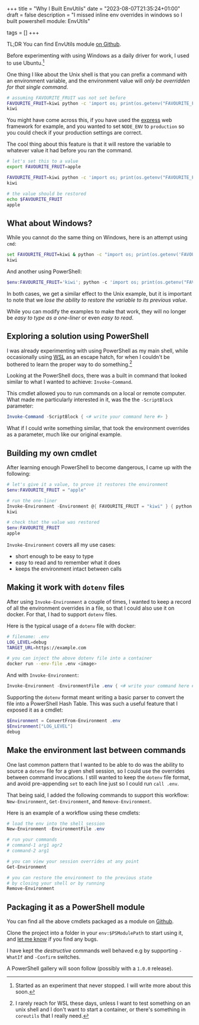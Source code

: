 +++
title = "Why I Built EnvUtils"
date = "2023-08-07T21:35:24+01:00"
draft = false
description = "I missed inline env overrides in windows so I built powershell module: EnvUtils"

tags = []
+++

TL;DR You can find EnvUtils module [on Github](https://github.com/lpedrosa/EnvUtils).

Before experimenting with using Windows as a daily driver for work, I used to use Ubuntu.[^1]

One thing I like about the Unix shell is that you can prefix a command with an environment variable,
and the environment value will _only be overridden for that single command_.

```sh
# assuming FAVOURITE_FRUIT was not set before
FAVOURITE_FRUIT=kiwi python -c 'import os; print(os.getenv("FAVOURITE_FRUIT))'
kiwi
```

You might have come across this, if you have used the [express](https://expressjs.com/) web framework
for example, and you wanted to set `NODE_ENV` to `production` so you could check if your production
settings are correct.

The cool thing about this feature is that it will restore the variable to whatever value it had
before you ran the command.

```sh
# let's set this to a value
export FAVOURITE_FRUIT=apple

FAVOURITE_FRUIT=kiwi python -c 'import os; print(os.getenv("FAVOURITE_FRUIT))'
kiwi

# the value should be restored
echo $FAVOURITE_FRUIT
apple
```

## What about Windows?

While you cannot do the same thing on Windows, here is an attempt using `cmd`:

```bat
set FAVOURITE_FRUIT=kiwi & python -c "import os; print(os.getenv('FAVOURITE_FRUIT'))" & set FAVOURITE_FRUIT=
kiwi
```

And another using PowerShell:

```powershell
$env:FAVOURITE_FRUIT='kiwi'; python -c 'import os; print(os.getenv("FAVOURITE_FRUIT"))'; $env:FAVOURITE_FRUIT=''
```

In both cases, we get a similar effect to the Unix example, but it is important to note that we
_lose the ability to restore the variable to its previous value_.

While you can modify the examples to make that work, they will no longer be _easy to type as a
one-liner_ or even _easy to read_.

## Exploring a solution using PowerShell

I was already experimenting with using PowerShell as my main shell, while occasionally using
[WSL](https://en.wikipedia.org/wiki/Windows_Subsystem_for_Linux) as an escape hatch, for when I
couldn't be bothered to learn the proper way to do something.[^2]

Looking at the PowerShell docs, there was a built in command that looked similar to what I wanted to
achieve: `Invoke-Command`.

This cmdlet allowed you to run commands on a local or remote computer. What made me particularly
interested in it, was the the `-ScriptBlock` parameter:

```powershell
Invoke-Command -ScriptBlock { <# write your command here #> }
```

What if I could write something similar, that took the environment overrides as a parameter, much
like our original example.

## Building my own cmdlet

After learning enough PowerShell to become dangerous, I came up with the following:

```powershell
# let's give it a value, to prove it restores the environment
$env:FAVOURITE_FRUIT = "apple"

# run the one-liner
Invoke-Environment -Environment @{ FAVOURITE_FRUIT = "kiwi" } { python -c "import os; print(os.getenv('FAVOURITE_FRUIT'))" }
kiwi

# check that the value was restored
$env:FAVOURITE_FRUIT
apple
```

`Invoke-Environment` covers all my use cases:

- short enough to be easy to type
- easy to read and to remember what it does
- keeps the environment intact between calls

## Making it work with `dotenv` files

After using `Invoke-Environment` a couple of times, I wanted to keep a record of all the environment
overrides in a file, so that I could also use it on docker. For that, I had to support `dotenv` files.

Here is the typical usage of a `dotenv` file with docker:

```sh
# filename: .env
LOG_LEVEL=debug
TARGET_URL=https://example.com

# you can inject the above dotenv file into a container
docker run --env-file .env <image>
```

And with `Invoke-Environment`:

```powershell
Invoke-Environment -EnvironmentFile .env { <# write your command here #> }
```

Supporting the `dotenv` format meant writing a basic parser to convert the file into a PowerShell
Hash Table. This was such a useful feature that I exposed it as a cmdlet:

```powershell
$Environment = ConvertFrom-Environment .env
$Environment["LOG_LEVEL"]
debug
```

## Make the environment last between commands

One last common pattern that I wanted to be able to do was the ability to source a `dotenv` file for
a given shell session, so I could use the overrides between command invocations. I still wanted to
keep the `dotenv` file format, and avoid pre-appending `set` to each line just so I could run
`call .env`.

That being said, I added the following commands to support this workflow: `New-Environment`,
`Get-Environment`, and `Remove-Environment`.

Here is an example of a workflow using these cmdlets:

```powershell
# load the env into the shell session
New-Environment -EnvironmentFile .env

# run your commands
# command-1 arg1 agr2
# command-2 arg1

# you can view your session overrides at any point
Get-Environment

# you can restore the environment to the previous state
# by closing your shell or by running
Remove-Environment
```

## Packaging it as a PowerShell module

You can find all the above cmdlets packaged as a module on [Github](https://github.com/lpedrosa/EnvUtils).

Clone the project into a folder in your `env:$PSModulePath` to start using it, and [let me know](https://github.com/lpedrosa/EnvUtils/issues)
if you find any bugs.

I have kept the _destructive_ commands well behaved e.g by supporting `-WhatIf` and `-Confirm` switches.

A PowerShell gallery will soon follow (possibly with a `1.0.0` release).

[^1]: Started as an experiment that never stopped. I will write more about this soon.
[^2]: I rarely reach for WSL these days, unless I want to test something on an unix shell and I
    don't want to start a container, or there's something in `coreutils` that I really need.
